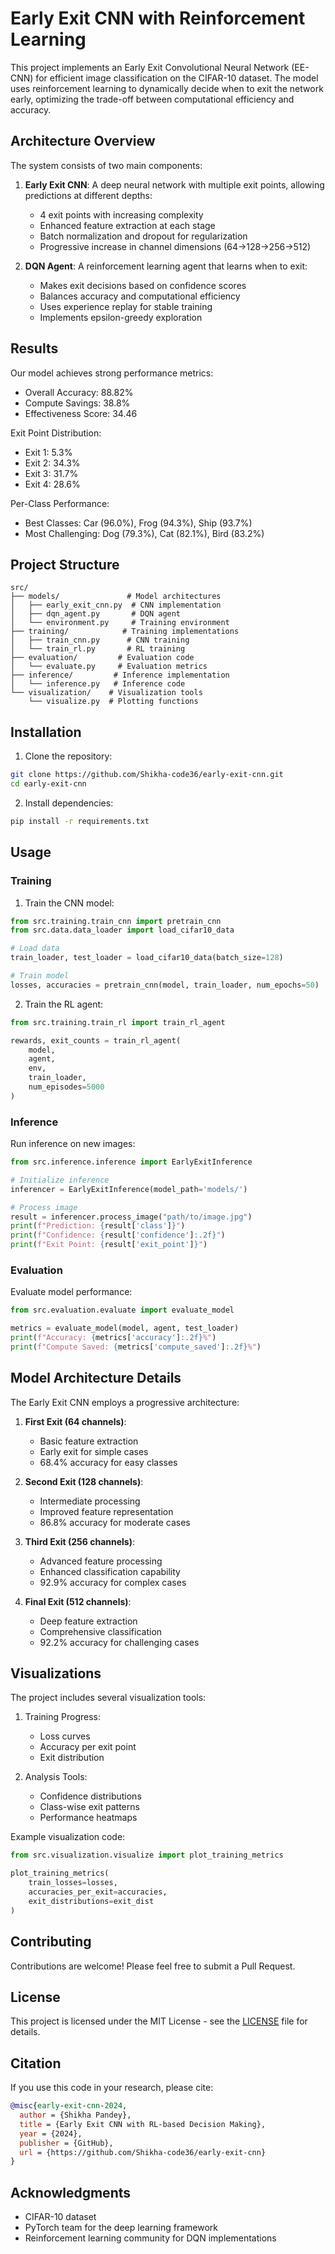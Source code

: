 # Early Exit CNN with Reinforcement Learning

This project implements an Early Exit Convolutional Neural Network (EE-CNN) for efficient image classification on the CIFAR-10 dataset. The model uses reinforcement learning to dynamically decide when to exit the network early, optimizing the trade-off between computational efficiency and accuracy.

## Architecture Overview

The system consists of two main components:

1. **Early Exit CNN**: A deep neural network with multiple exit points, allowing predictions at different depths:
   - 4 exit points with increasing complexity
   - Enhanced feature extraction at each stage
   - Batch normalization and dropout for regularization
   - Progressive increase in channel dimensions (64→128→256→512)

2. **DQN Agent**: A reinforcement learning agent that learns when to exit:
   - Makes exit decisions based on confidence scores
   - Balances accuracy and computational efficiency
   - Uses experience replay for stable training
   - Implements epsilon-greedy exploration

## Results

Our model achieves strong performance metrics:

- Overall Accuracy: 88.82%
- Compute Savings: 38.8%
- Effectiveness Score: 34.46

Exit Point Distribution:
- Exit 1: 5.3%
- Exit 2: 34.3%
- Exit 3: 31.7%
- Exit 4: 28.6%

Per-Class Performance:
- Best Classes: Car (96.0%), Frog (94.3%), Ship (93.7%)
- Most Challenging: Dog (79.3%), Cat (82.1%), Bird (83.2%)

## Project Structure

```
src/
├── models/               # Model architectures
│   ├── early_exit_cnn.py  # CNN implementation
│   ├── dqn_agent.py       # DQN agent
│   └── environment.py     # Training environment
├── training/            # Training implementations
│   ├── train_cnn.py      # CNN training
│   └── train_rl.py       # RL training
├── evaluation/         # Evaluation code
│   └── evaluate.py     # Evaluation metrics
├── inference/         # Inference implementation
│   └── inference.py   # Inference code
└── visualization/    # Visualization tools
    └── visualize.py  # Plotting functions
```

## Installation

1. Clone the repository:
```bash
git clone https://github.com/Shikha-code36/early-exit-cnn.git
cd early-exit-cnn
```

2. Install dependencies:
```bash
pip install -r requirements.txt
```

## Usage

### Training

1. Train the CNN model:
```python
from src.training.train_cnn import pretrain_cnn
from src.data.data_loader import load_cifar10_data

# Load data
train_loader, test_loader = load_cifar10_data(batch_size=128)

# Train model
losses, accuracies = pretrain_cnn(model, train_loader, num_epochs=50)
```

2. Train the RL agent:
```python
from src.training.train_rl import train_rl_agent

rewards, exit_counts = train_rl_agent(
    model,
    agent,
    env,
    train_loader,
    num_episodes=5000
)
```

### Inference

Run inference on new images:
```python
from src.inference.inference import EarlyExitInference

# Initialize inference
inferencer = EarlyExitInference(model_path='models/')

# Process image
result = inferencer.process_image("path/to/image.jpg")
print(f"Prediction: {result['class']}")
print(f"Confidence: {result['confidence']:.2f}")
print(f"Exit Point: {result['exit_point']}")
```

### Evaluation

Evaluate model performance:
```python
from src.evaluation.evaluate import evaluate_model

metrics = evaluate_model(model, agent, test_loader)
print(f"Accuracy: {metrics['accuracy']:.2f}%")
print(f"Compute Saved: {metrics['compute_saved']:.2f}%")
```

## Model Architecture Details

The Early Exit CNN employs a progressive architecture:

1. **First Exit (64 channels)**:
   - Basic feature extraction
   - Early exit for simple cases
   - 68.4% accuracy for easy classes

2. **Second Exit (128 channels)**:
   - Intermediate processing
   - Improved feature representation
   - 86.8% accuracy for moderate cases

3. **Third Exit (256 channels)**:
   - Advanced feature processing
   - Enhanced classification capability
   - 92.9% accuracy for complex cases

4. **Final Exit (512 channels)**:
   - Deep feature extraction 
   - Comprehensive classification
   - 92.2% accuracy for challenging cases

## Visualizations

The project includes several visualization tools:

1. Training Progress:
   - Loss curves
   - Accuracy per exit point
   - Exit distribution

2. Analysis Tools:
   - Confidence distributions
   - Class-wise exit patterns
   - Performance heatmaps

Example visualization code:
```python
from src.visualization.visualize import plot_training_metrics

plot_training_metrics(
    train_losses=losses,
    accuracies_per_exit=accuracies,
    exit_distributions=exit_dist
)
```

## Contributing

Contributions are welcome! Please feel free to submit a Pull Request.

## License

This project is licensed under the MIT License - see the [LICENSE](LICENSE) file for details.

## Citation

If you use this code in your research, please cite:

```bibtex
@misc{early-exit-cnn-2024,
  author = {Shikha Pandey},
  title = {Early Exit CNN with RL-based Decision Making},
  year = {2024},
  publisher = {GitHub},
  url = {https://github.com/Shikha-code36/early-exit-cnn}
}
```

## Acknowledgments

- CIFAR-10 dataset
- PyTorch team for the deep learning framework
- Reinforcement learning community for DQN implementations